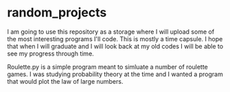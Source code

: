 # random_projects
I am going to use this repository as a storage where I will upload some of the most interesting programs I'll code. This is mostly a time capsule. I hope that when I will graduate and I will look back at my old codes I will be able to see my progress through time.

Roulette.py is a simple program meant to simluate a number of roulette games. I was studying probability theory at the time and I wanted a program that would plot the law of large numbers. 
